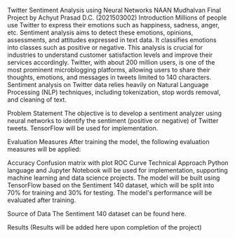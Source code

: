 Twitter Sentiment Analysis using Neural Networks
NAAN Mudhalvan Final Project by Achyut Prasad D.C. (2021503002)
Introduction
Millions of people use Twitter to express their emotions such as happiness, sadness, anger, etc. Sentiment analysis aims to detect these emotions, opinions, assessments, and attitudes expressed in text data. It classifies emotions into classes such as positive or negative. This analysis is crucial for industries to understand customer satisfaction levels and improve their services accordingly. Twitter, with about 200 million users, is one of the most prominent microblogging platforms, allowing users to share their thoughts, emotions, and messages in tweets limited to 140 characters. Sentiment analysis on Twitter data relies heavily on Natural Language Processing (NLP) techniques, including tokenization, stop words removal, and cleaning of text.

Problem Statement
The objective is to develop a sentiment analyzer using neural networks to identify the sentiment (positive or negative) of Twitter tweets. TensorFlow will be used for implementation.

Evaluation Measures
After training the model, the following evaluation measures will be applied:

Accuracy
Confusion matrix with plot
ROC Curve
Technical Approach
Python language and Jupyter Notebook will be used for implementation, supporting machine learning and data science projects. The model will be built using TensorFlow based on the Sentiment 140 dataset, which will be split into 70% for training and 30% for testing. The model's performance will be evaluated after training.

Source of Data
The Sentiment 140 dataset can be found here.

Results
(Results will be added here upon completion of the project)

